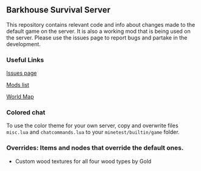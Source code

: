 ## Barkhouse Survival Server
This repository contains relevant code and info about changes made to the default game on the server. It is also a working mod that is being used on the server.
Please use the issues page to report bugs and partake in the development.

### Useful Links
[Issues page](https://github.com/bark10/barkhouse/issues)

[Mods list](https://github.com/bark10/barkhouse/blob/master/MODS.md)

[World Map](https://github.com/bark10/barkhouse/blob/master/worldmap.png)

### Colored chat
To use the color theme for your own server, copy and overwrite files `misc.lua` and `chatcommands.lua` to your `minetest/builtin/game` folder.

### Overrides: Items and nodes that override the default ones.
* Custom wood textures for all four wood types by Gold
